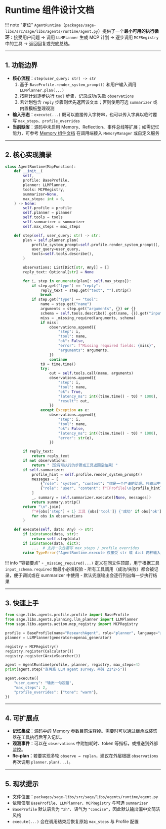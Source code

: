 # Runtime 组件设计文档

!!! note "定位"
    `AgentRuntime`（`packages/sage-libs/src/sage/libs/agents/runtime/agent.py`）提供了一个**最小可用的执行循环**：接受用户问题 → 调用 `LLMPlanner` 生成 MCP 计划 → 逐步调用 `MCPRegistry` 中的工具 → 返回回复或兜底总结。

---

## 1. 功能边界

- **核心流程**：`step(user_query: str) -> str`
  1. 基于 `BaseProfile.render_system_prompt()` 和用户输入调用 `LLMPlanner.plan(...)`
  2. 按照计划逐步执行 `tool` 步骤，记录成功/失败 `observations`
  3. 若计划包含 `reply` 步骤则优先返回该文本；否则使用可选 `summarizer` 或内置模板整理观测
- **输入形态**：`execute(...)` 既可以直接传入字符串，也可以传入字典以临时覆写 `max_steps`、`profile_overrides`
- **当前缺省**：源码中未启用 Memory、Reflection、事件总线等扩展；如需记忆能力，可参考 [Memory 组件文档](./memory.md) 在调用端接入 `MemoryManager` 或自定义服务

---

## 2. 核心实现摘录

```python title="runtime/agent.py"
class AgentRuntime(MapFunction):
    def __init__(
        self,
        profile: BaseProfile,
        planner: LLMPlanner,
        tools: MCPRegistry,
        summarizer=None,
        max_steps: int = 6,
    ) -> None:
        self.profile = profile
        self.planner = planner
        self.tools = tools
        self.summarizer = summarizer
        self.max_steps = max_steps

    def step(self, user_query: str) -> str:
        plan = self.planner.plan(
            profile_system_prompt=self.profile.render_system_prompt(),
            user_query=user_query,
            tools=self.tools.describe(),
        )

        observations: List[Dict[str, Any]] = []
        reply_text: Optional[str] = None

        for i, step in enumerate(plan[: self.max_steps]):
            if step.get("type") == "reply":
                reply_text = step.get("text", "").strip()
                break
            if step.get("type") == "tool":
                name = step.get("name")
                arguments = step.get("arguments", {}) or {}
                schema = self.tools.describe().get(name, {}).get("input_schema", {})
                miss = _missing_required(arguments, schema)
                if miss:
                    observations.append({
                        "step": i,
                        "tool": name,
                        "ok": False,
                        "error": f"Missing required fields: {miss}",
                        "arguments": arguments,
                    })
                    continue
                t0 = time.time()
                try:
                    out = self.tools.call(name, arguments)
                    observations.append({
                        "step": i,
                        "tool": name,
                        "ok": True,
                        "latency_ms": int((time.time() - t0) * 1000),
                        "result": out,
                    })
                except Exception as e:
                    observations.append({
                        "step": i,
                        "tool": name,
                        "ok": False,
                        "latency_ms": int((time.time() - t0) * 1000),
                        "error": str(e),
                    })

        if reply_text:
            return reply_text
        if not observations:
            return "（没有可执行的步骤或工具返回空结果）"
        if self.summarizer:
            profile_hint = self.profile.render_system_prompt()
            messages = [
                {"role": "system", "content": "你是一个严谨的助理。只输出中文总结。"},
                {"role": "user", "content": f"[Profile]\n{profile_hint}\n\n[Observations]\n{observations}"},
            ]
            _, summary = self.summarizer.execute([None, messages])
            return summary.strip()
        return "\n".join(
            f"#{obs['step'] + 1} 工具 {obs['tool']} {'成功' if obs['ok'] else '失败'}：{obs.get('result') or obs.get('error')}"
            for obs in observations
        )

    def execute(self, data: Any) -> str:
        if isinstance(data, str):
            return self.step(data)
        if isinstance(data, dict):
            ...  # 支持一次性覆写 max_steps / profile_overrides
        raise TypeError("AgentRuntime.execute 仅接受 str 或 dict 两种输入。")
```

!!! info "容错要点"
    - `_missing_required(...)` 定义在同文件顶部，用于根据工具 `input_schema.required` 做最小必填校验
    - 所有工具调用（成功/失败）都会被记录，便于调试或在 summarizer 中使用
    - 默认兜底输出会逐行列出每一步执行结果

---

## 3. 快速上手

```python
from sage.libs.agents.profile.profile import BaseProfile
from sage.libs.agents.planning.llm_planner import LLMPlanner
from sage.libs.agents.action.mcp_registry import MCPRegistry

profile = BaseProfile(name="ResearchAgent", role="planner", language="zh")
planner = LLMPlanner(generator=openai_generator)

registry = MCPRegistry()
registry.register(Calculator())
registry.register(ArxivSearcher())

agent = AgentRuntime(profile, planner, registry, max_steps=4)
print(agent.step("查两篇 LLM agent survey，再算 21*2+5"))

agent.execute({
    "user_query": "输出一句祝福",
    "max_steps": 2,
    "profile_overrides": {"tone": "warm"},
})
```

---

## 4. 可扩展点

- **记忆集成**：源码中的 Memory 参数目前注释掉。需要时可以通过继承或装饰器在工具执行后写入记忆。
- **观测事件**：可以在 `observations` 中附加耗时、token 等指标，或推送到外部监控。
- **Re-plan**：若要实现多轮 `observe → replan`，建议在外层根据 `observations` 再次调用 `planner.plan(...)`。

---

## 5. 现状提示

- 文件位置：`packages/sage-libs/src/sage/libs/agents/runtime/agent.py`
- 依赖仅限 `BaseProfile`、`LLMPlanner`、`MCPRegistry` 与可选 `summarizer`
- `BaseProfile` 默认语言为 `"zh"`、语气为 `"concise"`，因此默认输出偏中文简洁风格
- `execute(...)` 会在调用结束后恢复原始 `max_steps` 与 Profile 配置
